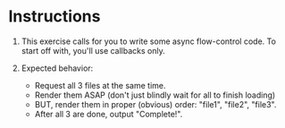 # Instructions

1. This exercise calls for you to write some async flow-control code. To start off with, you'll use callbacks only.

2. Expected behavior:
	- Request all 3 files at the same time.
	- Render them ASAP (don't just blindly wait for all to finish loading)
	- BUT, render them in proper (obvious) order: "file1", "file2", "file3".
	- After all 3 are done, output "Complete!".
